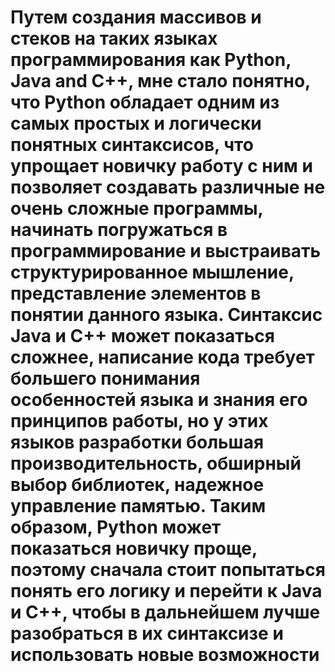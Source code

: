 # Путем создания массивов и стеков на таких языках программирования как Python, Java and C++, мне стало понятно, что Python обладает одним из самых простых и логически понятных синтаксисов, что упрощает новичку работу с ним и позволяет создавать различные не очень сложные программы, начинать погружаться в программирование и выстраивать структурированное мышление, представление элементов в понятии данного языка. Синтаксис Java и C++ может показаться сложнее, написание кода требует большего понимания особенностей языка и знания его принципов работы, но у этих языков разработки большая производительность, обширный выбор библиотек, надежное управление памятью. Таким образом, Python может показаться новичку проще, поэтому сначала стоит попытаться понять его логику и перейти к Java и C++, чтобы в дальнейшем лучше разобраться в их синтаксизе и использовать новые возможности
